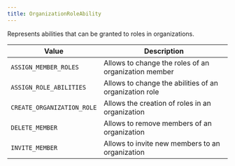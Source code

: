 ```yaml
---
title: OrganizationRoleAbility
---
```


Represents abilities that can be granted to roles in organizations.

| Value | Description |
|-------|-------------|
| `ASSIGN_MEMBER_ROLES` | Allows to change the roles of an organization member |
| `ASSIGN_ROLE_ABILITIES` | Allows to change the abilities of an organization role |
| `CREATE_ORGANIZATION_ROLE` | Allows the creation of roles in an organization |
| `DELETE_MEMBER` | Allows to remove members of an organization |
| `INVITE_MEMBER` | Allows to invite new members to an organization |
